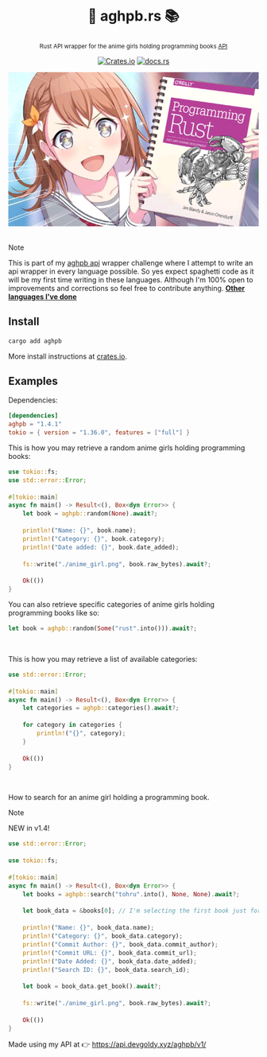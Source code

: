 <div align="center">

  # 🦀 aghpb.rs 📚
  <sub>Rust API wrapper for the anime girls holding programming books [API](https://api.devgoldy.xyz/aghpb/v1/docs)</sub>

  [![Crates.io](https://img.shields.io/crates/v/aghpb?style=flat)](https://crates.io/crates/aghpb)
  [![docs.rs](https://img.shields.io/docsrs/aghpb?style=flat)](https://docs.rs/aghpb)

</div>

<div align="center">

  <img src="./assets/book_1.png" width="600px">

</div>

<br>

> [!Note]
> 
> This is part of my [aghpb api](https://github.com/THEGOLDENPRO/aghpb_api) wrapper challenge where I attempt to write an api wrapper in every language possible. So yes expect spaghetti code as it will be my first time writing in these languages. Although I'm 100% open to improvements and corrections so feel free to contribute anything.
> **[Other languages I've done](https://github.com/THEGOLDENPRO/aghpb_api#-api-wrappers)**

## Install
```rust
cargo add aghpb
```
More install instructions at [crates.io](https://crates.io/crates/aghpb).

## Examples
Dependencies:
```toml
[dependencies]
aghpb = "1.4.1"
tokio = { version = "1.36.0", features = ["full"] }
```
This is how you may retrieve a random anime girls holding programming books:
```rust
use tokio::fs;
use std::error::Error;

#[tokio::main]
async fn main() -> Result<(), Box<dyn Error>> {
    let book = aghpb::random(None).await?;

    println!("Name: {}", book.name);
    println!("Category: {}", book.category);
    println!("Date added: {}", book.date_added);

    fs::write("./anime_girl.png", book.raw_bytes).await?;

    Ok(())
}
```
You can also retrieve specific categories of anime girls holding programming books like so:
```rust
let book = aghpb::random(Some("rust".into())).await?;
```

<br>

This is how you may retrieve a list of available categories:
```rust
use std::error::Error;

#[tokio::main]
async fn main() -> Result<(), Box<dyn Error>> {
    let categories = aghpb::categories().await?;

    for category in categories {
        println!("{}", category);
    }

    Ok(())
}
```

<br>

How to search for an anime girl holding a programming book.
> [!NOTE]
> NEW in v1.4!
```rust
use std::error::Error;

use tokio::fs;

#[tokio::main]
async fn main() -> Result<(), Box<dyn Error>> {
    let books = aghpb::search("tohru".into(), None, None).await?;

    let book_data = &books[0]; // I'm selecting the first book just for this example.

    println!("Name: {}", book_data.name);
    println!("Category: {}", book_data.category);
    println!("Commit Author: {}", book_data.commit_author);
    println!("Commit URL: {}", book_data.commit_url);
    println!("Date Added: {}", book_data.date_added);
    println!("Search ID: {}", book_data.search_id);

    let book = book_data.get_book().await?;

    fs::write("./anime_girl.png", book.raw_bytes).await?;

    Ok(())
}
```

Made using my API at 👉 https://api.devgoldy.xyz/aghpb/v1/
